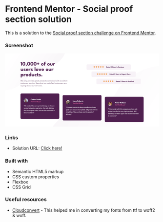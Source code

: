 # Frontend Mentor - Social proof section solution

This is a solution to the [Social proof section challenge on Frontend Mentor](https://www.frontendmentor.io/challenges/social-proof-section-6e0qTv_bA). 


### Screenshot

![screenshot](assets/images/screenshot.png)


### Links

- Solution URL: [Click here!](https://chirag-bishnoi.github.io/social-proof-section/)


### Built with

- Semantic HTML5 markup
- CSS custom properties
- Flexbox
- CSS Grid


### Useful resources

- [Cloudconvert](https://cloudconvert.com/ttf-to-woff2) - This helped me in converting my fonts from ttf to woff2 & woff.
